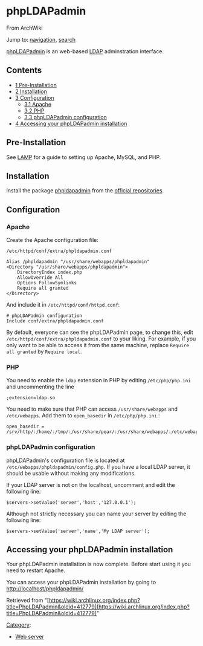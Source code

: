 # phpLDAPadmin

From ArchWiki

Jump to: [navigation](#column-one), [search](#searchInput)

[phpLDAPadmin](http://phpldapadmin.sourceforge.net/) is an web-based [LDAP](/index.php/LDAP "LDAP") adminstration interface.

## Contents

*   [1 Pre-Installation](#Pre-Installation)
*   [2 Installation](#Installation)
*   [3 Configuration](#Configuration)
    *   [3.1 Apache](#Apache)
    *   [3.2 PHP](#PHP)
    *   [3.3 phpLDAPadmin configuration](#phpLDAPadmin_configuration)
*   [4 Accessing your phpLDAPadmin installation](#Accessing_your_phpLDAPadmin_installation)

## Pre-Installation

See [LAMP](/index.php/LAMP "LAMP") for a guide to setting up Apache, MySQL, and PHP.

## Installation

Install the package [phpldapadmin](https://www.archlinux.org/packages/?name=phpldapadmin) from the [official repositories](/index.php/Official_repositories "Official repositories").

## Configuration

### Apache

Create the Apache configuration file:

 `/etc/httpd/conf/extra/phpldapadmin.conf` 

```
Alias /phpldapadmin "/usr/share/webapps/phpldapadmin"
<Directory "/usr/share/webapps/phpldapadmin">
    DirectoryIndex index.php
    AllowOverride All
    Options FollowSymlinks
    Require all granted
</Directory>

```

And include it in `/etc/httpd/conf/httpd.conf`:

```
# phpLDAPadmin configuration
Include conf/extra/phpldapadmin.conf

```

By default, everyone can see the phpLDAPadmin page, to change this, edit `/etc/httpd/conf/extra/phpldapadmin.conf` to your liking. For example, if you only want to be able to access it from the same machine, replace `Require all granted` by `Require local`.

### PHP

You need to enable the `ldap` extension in PHP by editing `/etc/php/php.ini` and uncommenting the line

```
;extension=ldap.so

```

You need to make sure that PHP can access `/usr/share/webapps` and `/etc/webapps`. Add them to `open_basedir` in `/etc/php/php.ini` :

```
open_basedir = /srv/http/:/home/:/tmp/:/usr/share/pear/:/usr/share/webapps/:/etc/webapps

```

### phpLDAPadmin configuration

phpLDAPadmin's configuration file is located at `/etc/webapps/phpldapadmin/config.php`. If you have a local LDAP server, it should be usable without making any modifications.

If your LDAP server is not on the localhost, uncomment and edit the following line:

```
$servers->setValue('server','host','127.0.0.1');

```

Although not strictly necessary you can name your server by editing the following line:

```
$servers->setValue('server','name','My LDAP server');

```

## Accessing your phpLDAPadmin installation

Your phpLDAPadmin installation is now complete. Before start using it you need to restart Apache.

You can access your phpLDAPadmin installation by going to [http://localhost/phpldapadmin/](http://localhost/phpldapadmin/)

Retrieved from "[https://wiki.archlinux.org/index.php?title=PhpLDAPadmin&oldid=412779](https://wiki.archlinux.org/index.php?title=PhpLDAPadmin&oldid=412779)"

[Category](/index.php/Special:Categories "Special:Categories"):

*   [Web server](/index.php/Category:Web_server "Category:Web server")